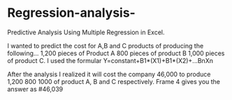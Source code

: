 # Regression-analysis-
Predictive Analysis Using Multiple Regression in Excel.

I wanted to predict the cost for A,B and C products of producing the following...
1,200 pieces of Product A
800 pieces of product B
1,000 pieces of product C.
I used the formular Y=constant+B1*(X1)+B1*(X2)+...BnXn

After the analysis I realized it will cost the company 46,000 to produce 
1,200 800 1000 of product A, B and C respectively.
Frame 4 gives you the answer as #46,039
